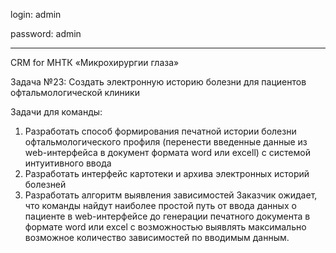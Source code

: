 login: admin
 
password: admin

--------------------------------

CRM for МНТК «Микрохирургии глаза»

Задача №23: Создать электронную историю болезни для пациентов офтальмологической клиники

Задачи для команды:
1. Разработать способ формирования печатной истории болезни
офтальмологического профиля (перенести введенные данные из web-интерфейса в
документ формата word или excell) с системой интуитивного ввода
2. Разработать интерфейс картотеки и архива электронных историй болезней
3. Разработать алгоритм выявления зависимостей
Заказчик ожидает, что команды найдут наиболее простой путь от ввода данных о
пациенте в web-интерфейсе до генерации печатного документа в формате word
или excel с возможностью выявлять максимально возможное количество
зависимостей по вводимым данным.
